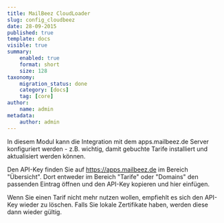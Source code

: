 ```yaml
---
title: MailBeez CloudLoader
slug: config_cloudbeez
date: 28-09-2015
published: true
template: docs
visible: true
summary:
    enabled: true
    format: short
    size: 128
taxonomy:
    migration_status: done
    category: [docs]
    tag: [core]
author:
    name: admin
metadata:
    author: admin
---
```


In diesem Modul kann die Integration mit dem apps.mailbeez.de Server konfiguriert werden - z.B. wichtig, damit gebuchte Tarife installiert und aktualisiert werden können.

Den API-Key finden Sie auf https://apps.mailbeez.de im Bereich "Übersicht". Dort entweder im Bereich "Tarife" oder "Domains" den passenden Eintrag öffnen und den API-Key kopieren und hier einfügen.
 
Wenn Sie einen Tarif nicht mehr nutzen wollen, empfiehlt es sich den API-Key wieder zu löschen. Falls Sie lokale Zertifikate haben, werden diese dann wieder gültig.
